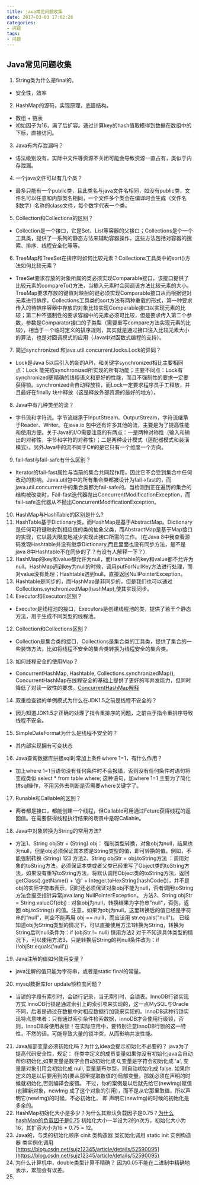 ```yaml
---
title: java常见问题收集
date: 2017-03-03 17:02:28
categories: 
- 问题
tags:
- 问题
---
```


## Java常见问题收集

1. String类为什么是final的。
  - 安全性，效率
2. HashMap的源码，实现原理，底层结构。
  - 数组 + 链表
  - 初始因子为16，满了后扩容。通过计算key的hash值取模得到数据在数组中的下标，直接访问。
3. Java有内存泄漏吗？
  - 语法级别没有，实际中文件等资源不关闭可能会导致资源一直占有，类似于内存泄漏。
4. 一个java文件可以有几个类？
  - 最多只能有一个public类，且此类名与java文件名相同，如没有public类，文件名可以任意和内部类名相同，一个文件多个类会在编译时会生成（文件名$数字）名称的class文件，每个数字代表一个类。
5. Collection和Collections的区别？ 
  - Collection是一个接口，它是Set、List等容器的父接口；Collections是个一个工具类，提供了一系列的静态方法来辅助容器操作，这些方法包括对容器的搜索、排序、线程安全化等等。
6. TreeMap和TreeSet在排序时如何比较元素？Collections工具类中的sort()方法如何比较元素？ 
  - TreeSet要求存放的对象所属的类必须实现Comparable接口，该接口提供了比较元素的compareTo()方法，当插入元素时会回调该方法比较元素的大小。TreeMap要求存放的键值对映射的键必须实现Comparable接口从而根据键对元素进行排序。Collections工具类的sort方法有两种重载的形式，第一种要求传入的待排序容器中存放的对象比较实现Comparable接口以实现元素的比较；第二种不强制性的要求容器中的元素必须可比较，但是要求传入第二个参数，参数是Comparator接口的子类型（需要重写compare方法实现元素的比较），相当于一个临时定义的排序规则，其实就是通过接口注入比较元素大小的算法，也是对回调模式的应用（Java中对函数式编程的支持）。
7. 简述synchronized 和java.util.concurrent.locks.Lock的异同？ 
  - Lock是Java 5以后引入的新的API，和关键字synchronized相比主要相同点：Lock 能完成synchronized所实现的所有功能；主要不同点：Lock有synchronized更精确的线程语义和更好的性能，而且不强制性的要求一定要获得锁。synchronized会自动释放锁，而Lock一定要求程序员手工释放，并且最好在finally 块中释放（这是释放外部资源的最好的地方）。
8. Java中有几种类型的流？ 
  - 字节流和字符流。字节流继承于InputStream、OutputStream，字符流继承于Reader、Writer。在java.io 包中还有许多其他的流，主要是为了提高性能和使用方便。关于Java的I/O需要注意的有两点：一是两种对称性（输入和输出的对称性，字节和字符的对称性）；二是两种设计模式（适配器模式和装潢模式）。另外Java中的流不同于C#的是它只有一个维度一个方向。
9. fail-fast与fail-safe有什么区别？
- Iterator的fail-fast属性与当前的集合共同起作用，因此它不会受到集合中任何改动的影响。Java.util包中的所有集合类都被设计为fail->fast的，而java.util.concurrent中的集合类都为fail-safe的。当检测到正在遍历的集合的结构被改变时，Fail-fast迭代器抛出ConcurrentModificationException，而fail-safe迭代器从不抛出ConcurrentModificationException。
10. HashMap与HashTable的区别是什么?
 1. HashTable基于Dictionary类，而HashMap是基于AbstractMap。Dictionary是任何可将键映射到相应值的类的抽象父类，而AbstractMap是基于Map接口的实现，它以最大限度地减少实现此接口所需的工作。（在Java 8中我查看源码发现Hashtable并没有继承Dictionary,而且里面也没有同步方法，是不是java 8中Hashtable不在同步的了？有没有人解释一下？）
 2. HashMap的key和value都允许为null，而Hashtable的key和value都不允许为null。HashMap遇到key为null的时候，调用putForNullKey方法进行处理，而对value没有处理；Hashtable遇到null，直接返回NullPointerException。
 3. Hashtable是同步的，而HashMap是非同步的，但是我们也可以通过Collections.synchronizedMap(hashMap),使其实现同步。
11. Executor和Executors区别？
- Executor是线程池的接口，Executors是创建线程池的类，提供了若干个静态方法，用于生成不同类型的线程池。
12. Collection和Collections区别？
- Collection是集合类的接口，Collections是集合类的工具类，提供了集合的一些装饰方法，比如将线程不安全的集合类转换为线程安全的集合类。
13. 如何线程安全的使用Map？
- ConcurrentHashMap, Hashtable, Collections.synchronizedMap(), ConcurrentHashMap在线程安全的基础上提供了更好的写并发能力，但同时降低了对读一致性的要求。[ConcurrentHashMap解释](http://www.importnew.com/22007.html)
14. 双重检查锁的单例模式为什么在JDK1.5之前是线程不安全的？
- 因为知道JDK1.5才正确的处理了指令重排序的问题，之前由于指令重排序导致线程不安全。
15. SimpleDateFormat为什么是线程不安全的？
- 其内部实现拥有可变状态
16. Java查询数据库拼接sql时常加上条件where 1=1，有什么作用？
- 加上where 1=1当语句没有任何条件时不会报错，否则没有任何条件时语句将变成类似 select * from table where; 这种语句，加where 1=1 主要为了简化拼sql操作，不用另外去判断是否需要where关键字了。
17. Runable和Callable的区别？
- 两者都是接口，都能创建一个线程，但Callable可用通过Feture获得线程的返回值。在需要获得线程执行结果的场景中是呀Callable。
18. Java中对象转换为String的常用方法?
- 方法1、String objStr = (String) obj：    强制类型转换，对象obj为null，结果也为null，但是obj必须保证其本质是String类型的值，即可转换的值。例如，不能强制转换 (String) 123
方法2、String objStr = obj.toString方法    ：调用对象的toString方法，必须保证本类或者父类已经重写了Object类的toString方法，如果没有重写toString方法，将默认调用Object类的toString方法，返回getClass().getName() + '@' + Integer.toHexString(hashCode())，并不是obj的实际字符串表示，同时还必须保证对象obj不能为null，否者调用toString方法会报空指针异常java.lang.NullPointerException。
方法3、String objStr = String.valueOf(obj) :    对象obj为null，转换结果为字符串"null"，否则，返回 obj.toString() 的值。注意，如果为obj为null，这里转换后的值已经是字符串的“null”，判空不能再用 obj == nulll，而应该用 str.equals("null")。
已经知道obj为String类型的情况下，可以直接使用方法1转换为String，转换为String后判null条件为：if (objStr != null)
慎用方法2
对于不知道具体类型的情况下，可以使用方法3，只是转换后String的判null条件改为：if (!objStr.equals('null'))
19. Java注解的值如何使用变量？
- java注解的值只能为字符串，或者是static final的常量。
20. mysql数据库for update锁粒度问题？
- 当锁的字段有索引时，会锁行记录，当无索引时，会锁表。InnoDB行锁实现方式 InnoDB行锁是通过索引上的索引项来实现的，这一点ＭySQL与Oracle不同，后者是通过在数据中对相应数据行加锁来实现的。InnoDB这种行锁实现特点意味者：只有通过索引条件检索数据，InnoDB才会使用行级锁，否则，InnoDB将使用表锁！在实际应用中，要特别注意InnoDB行锁的这一特性，不然的话，可能导致大量的锁冲突，从而影响并发性能。
21. Java局部变量必须初始化吗？为什么idea会提示初始化不必要的？
java为了提高代码安全性，规定：
在类中定义的成员变量如果你没有初始化java会自动帮你初始化,如果变量是数字会自动初始化成 0,变量是字符会初始化成 'a', 变量是对象引用会初始化成 null, 变量是布尔型，则自动初始化成 false.
如果你定义的是以后要用到的(要从那里提取数值的)局部变量，那就必须在声明的时候就初始化,否则编译会报错。
不过，你的案例是以后就先给它(newImg)赋值(创建新对象，newImg 成了这个对象的引用)，而不是从它那里取值，所以声明它(newImg)的时候，不必初始化， 即 声明它(newImg)的时候的初始化是多余的。
22. HashMap初始化大小是多少？为什么其默认负载因子是0.75？[为什么hashMap的负载因子是0.75](https://blog.csdn.net/zz18435842675/article/details/80928805) 初始化大小一半设为2的n次方，初始化大小为16，其扩容大小为16 * 0.75 = 12。
23. Java的<init>，<cinit>与类的初始化顺序 cinit 类构造器 类初始化调用 static  init 实例构造器 类实例化调用[https://blog.csdn.net/sujz12345/article/details/52590095](https://blog.csdn.net/sujz12345/article/details/52590095)
24. 为什么计算机中，double类型计算不精确？ 因为0.05不能在二进制中精确地表示，累加会有误差。
25. 